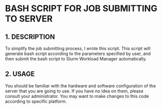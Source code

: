 # BASH SCRIPT FOR JOB SUBMITTING TO SERVER
## 1. DESCRIPTION
To simplify the job submitting process, I wrote this script. This script will generate bash script according to the parameters specified by user, and then submit the bash script to Slurm Workload Manager automatically. 
## 2. USAGE
You should be familiar with the hardware and software configuration of the server that you are going to use. If you have no idea on them, please consult your administrator. You may want to make changes to this code according to specific platform.
